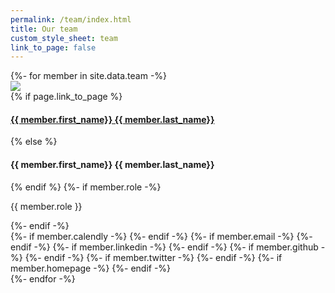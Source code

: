 ```yaml
---
permalink: /team/index.html
title: Our team
custom_style_sheet: team
link_to_page: false
---
```


<div class="grid-container">
    <div class="grid-x grid-margin-x small-up-2 medium-up-4">
    {%- for member in site.data.team -%}
        <div class="cell">
            <div class="card">
                <img src="/assets/images/team/{{ member.id }}.jpg">
                <div class="card-section">
                    {% if page.link_to_page %}
                    <h4><a href="{{ member.id | datapage_url: '/team' }}">{{ member.first_name}} {{ member.last_name}}</a></h4>
                    {% else %}
                    <h4>{{ member.first_name}} {{ member.last_name}}</h4>
                    {% endif %}
                    {%- if member.role -%}
                    <p>{{ member.role }}</p>
                    {%- endif -%}
                    <div class="contacts fa-lg text-right">
                        {%- if member.calendly -%}
                        <a href="{{ member.calendly }}" title="Schedule a meeting" target="_blank"><i class="far fa-calendar-alt"></i></a>
                        {%- endif -%}
                        {%- if member.email -%}
                        <a href="mailto:{{ member.email }}" title="Send an email" target="_blank"><i class="fas fa-envelope"></i></a>
                        {%- endif -%}
                        {%- if member.linkedin -%}
                        <a href="{{ member.linkedin }}" title="Visit me on Linkedin" target="_blank"><i class="fab fa-linkedin"></i></a>
                        {%- endif -%}
                        {%- if member.github -%}
                        <a href="{{ member.github }}" title="Visit me on GitHub" target="_blank"><i class="fab fa-github"></i></a>
                        {%- endif -%}
                        {%- if member.twitter -%}
                        <a href="{{ member.twitter }}" title="Follow me on Twitter" target="_blank"><i class="fab fa-twitter"></i></a>
                        {%- endif -%}
                        {%- if member.homepage -%}
                        <a href="{{ member.homepage }}" title="Visit my homepage" target="_blank"><i class="fas fa-globe-europe"></i></a>
                        {%- endif -%}
                    </div>
                </div>
            </div>
        </div>
    {%- endfor -%}
    </div>
</div>

